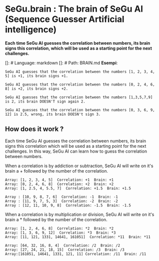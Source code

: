 # SeGu.brain : The brain of SeGu AI (Sequence Guesser Artificial intelligence)
__Each time SeGu AI guesses the correlation between numbers, its brain signs this correlation,
which will be used as a starting point for the next challenges.__

[]: # Language: markdown
[]: # Path: BRAIN.md
__Esempi__:  

```
SeGu AI guesses that the correlation between the numbers [1, 2, 3, 4, 5] is +1, its brain signs +1.
```

```
SeGu AI guesses that the correlation between the numbers [0, 2, 4, 6, 8] is +2, its brain signs +2.
```

```
SeGu AI guesses that the correlation between the numbers [1,3,5,7,9] is 2, its brain DOESN'T sign again 2.
```

```
SeGu AI guesses that the correlation between the numbers [0, 3, 6, 9, 12] is 2.5, wrong, its brain DOESN't sign 3.
```

## How does it work ?
Each time SeGu AI guesses the correlation between numbers, its brain signs this correlation which will be used as a starting point for the next challenges. In this way, SeGu AI can learn how to guess the correlation between numbers.

When a correlation is by addiction or subtraction, SeGu AI will write on it's brain a + followed by the number of the correlation.
```
Array: [1, 2, 3, 4, 5]  Correlation: +1  Brain: +1
Array: [0, 2, 4, 6, 8]  Correlation: +2  Brain: +2
Array: [1, 2.5, 4, 5.5, 7]  Correlation: +1.5  Brain: +1.5

```
```
Array : [10, 9, 8, 7, 6]  Correlation: -1  Brain: -1
Array : [11, 9, 7, 5, 3]  Correlation: -2  Brain: -2
Array : [12, 11, 10, 9, 8]  Correlation: -1.5  Brain: -1.5
```


When a correlation is by multiplication or division, SeGu AI will write on it's brain a * followed by the number of the correlation.
```
Array: [1, 2, 4, 6, 8]  Correlation: *2  Brain: *2
Array: [1, 3, 6, 9, 12]  Correlation: *3  Brain: *3
Array: [11, 121, 1331, 14641, 161051]  Correlation: *11  Brain: *11
```
```
Array: [64, 32, 16, 8, 4]  Correlation: /2  Brain: /2
Array: [27, 24, 21, 18, 15]  Correlation: /3  Brain: /3
Array:[161051, 14641, 1331, 121, 11] Correlation: /11  Brain: /11
```


